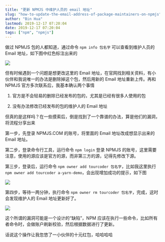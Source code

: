 ```yaml
---
title: "更新 NPMJS 中维护人员的 email 地址"
slug: "how-to-update-the-email-address-of-package-maintainers-on-npmjs"
author: "Bin Hua"
lastmod: 2019-12-17 07:20:04
date: 2019-12-17 07:20:04
tags: ["npm", "npmjs"]
---
```


做过 NPMJS 包的人都知道，通过命令 `npm info 包名字` 可以查看到维护人员的 Email 地址，如下图中红色标注出来的

![](https://storage.tourcoder.com/tcblog/how-to-update-the-email-address-of-package-maintainers-on-npmjs-000.png)

但有时候遇到一个问题是想更改这里的 Email 地址，在官网找到相关资料，有小伙伴和我说唯一的办法是删除掉这个包，然后用新的 Email 地址重新上传。再和 NPMJS 官方多次联系后，我基本确认两个事情

1. 官方是不会轻易的删除已经发布的包的，尤其是已经有很多人使用的包

2. 没有办法修改已经发布的包的维护人的 Email 地址

但真的是这样吗？在一些摸索后，倒是找到了一个靠谱的办法，算是他们的漏洞，将流程分享出来

第一步，先登录 NPMJS.COM 的账号，将里面的 Email 地址改成想显示出来的 Email 地址。

第二步，登录命令行工具，运行命令 `npm login` 登录 NPMJS 的账号，这里需要注意，使用的源应该是官方的源，而非第三方的源，记得先修改下源。

第三步，登录后，运行命令 `npm owner add tourcoder 包名字`，比如我这里执行 `npm owner add tourcoder a-yarn-demo`，会出现增加成功的提示，如下图

![](https://storage.tourcoder.com/tcblog/how-to-update-the-email-address-of-package-maintainers-on-npmjs-002.png)

第四步，等待一两分钟，执行命令 `npm owner rm tourcoder 包名字`，完成，这时会发现维护人的 Email 地址更新好了。

![](https://storage.tourcoder.com/tcblog/how-to-update-the-email-address-of-package-maintainers-on-npmjs-003.png)

这个所谓的漏洞可能是一个设计的“缺陷”，NPM 应该在执行一些命令，比如所有者命令时，会做账户刷新校验，然后根据数据进行了更新。

话说这个操作让我忽悠了一小伙伴的十元红包，哈哈哈哈